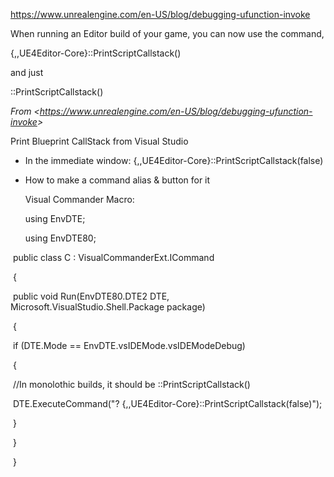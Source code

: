 <https://www.unrealengine.com/en-US/blog/debugging-ufunction-invoke>

When running an Editor build of your game, you can now use the command,

{,,UE4Editor-Core}::PrintScriptCallstack()

and just

::PrintScriptCallstack()

_From &lt;<https://www.unrealengine.com/en-US/blog/debugging-ufunction-invoke>&gt;_

Print Blueprint CallStack from Visual Studio

- In the immediate window: {,,UE4Editor-Core}::PrintScriptCallstack(false)

- How to make a command alias & button for it

  Visual Commander Macro:

  using EnvDTE;

  using EnvDTE80;

​ public class C : VisualCommanderExt.ICommand

​ {

​ public void Run(EnvDTE80.DTE2 DTE, Microsoft.VisualStudio.Shell.Package package)

​ {

​ if (DTE.Mode == EnvDTE.vsIDEMode.vsIDEModeDebug)

​ {

​ //In monolothic builds, it should be ::PrintScriptCallstack()

​ DTE.ExecuteCommand("? {,,UE4Editor-Core}::PrintScriptCallstack(false)");

​ }

​ }

​ }
